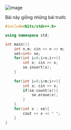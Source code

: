 ![image](https://github.com/Llam-a/Practice_Cpp/assets/115911041/cb0b2bca-8abd-47d4-a6db-d53e143cff8a)

Bài nãy giống những bài trước

```cpp
#include<bits/stdc++.h>

using namespace std;

int main(){
    int n,m; cin >> n >> m;
    set<int> se;
    for(int i=0;i<n;i++){
        int x; cin >> x;
        se.insert(x);
    }
    
    for(int i=0;i<m;i++){
        int x; cin >> x;
        if(se.count(x)){
            se.erase(x);
        }
    }
    for(int x : se){
        cout << x << " ";
    }
}
```
